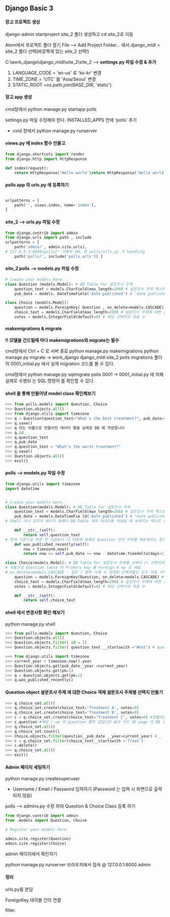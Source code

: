## Django Basic 3



#### 장고 프로젝트 생성

django-admin startproject site_2 폴더 생성하고 cd site_2로 이동



Atom에서 프로젝트 폴더 열기
File --> Add Project Folder... 에서 django_mldl > site_2 폴더 선택(바깥쪽에 있는 site_2 선택!)

C:\work_django\django_mldl\site_2\site_2 --> **settings.py 파일 수정 & 추가**

1. LANGUAGE_CODE = 'en-us' 로 'ko-kr' 변경
2. TIME_ZONE = 'UTC' 를 'Asia/Seoul' 변경
3. STATIC_ROOT =os.path.join(BASE_DIR, 'static')



#### 장고 app 생성

cmd창에서 python manage.py startapp polls

settings.py 파일 수정해야 한다. INSTALLED_APPS 안에 'polls' 추가

- cmd 창에서 python manage.py runserver



#### views.py 에 index 함수 만들고 

```python
from django.shortcuts import render
from django.http import HttpResponse

def index(request):
	return HttpResponse('Hello world')return HttpResponse('Hello world')
```



#### polls app 의 urls.py 에 등록하기

```python

urlpatterns = [
	path('', views.index, name='index'), 
]
```



#### site_2 --> urls.py 파일 수정

```python
from django.contrib import admin
from django.urls import path , include
urlpatterns = [
	path('admin/', admin.site.urls),
# 127.0.0.1:8000/polls/" 이후의 URL 은 polls/urls.py 가 handling
	path('polls/', include('polls.urls')) ]
```



#### site_2 polls --> models.py 파일 수정

```python
# Create your models here.
class Question (models.Model): # DB Table for 설문조사 주제
    question_text = models.CharField(max_length=200) # 설문조사 주제 텍스트
    pub_date = models. DateTimeField('date published') # ‘date published’ : 관리자 페이지에서 보여질 항목명

class Choice (models.Model):
    question = models.ForeignKey( Question , on_delete=models.CASCADE) # 설문조사 주제의 id 값
    choice_text = models.CharField(max_length=200) # 설문조사 주제에 대한 선택지 텍스트
    votes = models.IntegerField(default=0) # 해당 선택지의 득표 수

```



#### makemigrations & migrate

**!! 모델을 건드릴때 마다 makemigrations와 migrate는 필수**

cmd창에서 Ctrl + C 로 서버 종료
python manage.py makemigrations
python manage.py migrate
-> work_django django_mldl site_2 polls migrations 폴더의 0001_initial.py 에서 실제 migration 코드를 볼 수 있다.



cmd창에서 python manage.py sqlmigrate polls 0001
-> 0001_initial.py 에 의해 실제로 수행되 는 SQL 명령어 를 확인할 수 있다.



#### shell 을 통해 만들어낸 model class 확인해보기

```python
>>> from polls.models import Question, Choice
>>> Question.objects.all()
>>> from django.utils import timezone
>>> q = Question(question_text="What's the best treatment?", pub_date=timezone.now())
>>> q.save()
>>> q 라는 이름으로 만들어진 데이터 행을 실제로 DB 에 저장합니다
>>> q.id
>>> q.question_text
>>> q.pub_date
>>> q.question_text = "What's the worst treatment?"
>>> q.save()
>>> Question.objects.all()
>>> exit()
```



#### polls --> models.py 파일 수정

```python
from django.utils import timezone
import datetime


# Create your models here.
class Question(models.Model): # DB Table for 설문조사 주제
	question_text = models.CharField(max_length=200) # 설문조사 주제 텍스트
	pub_date = models.DateTimeFie ld('date published') # ‘date published’ : 관리자 페이지에서 보여질 항목명
# Shell 이나 관리자 페이지 등에서 DB Table 내의 데이터를 꺼냈을 때 보여지는 텍스트 를 지정합니다

	def __str__(self):
		return self.question_text
# 현재 기준으로 하루 전 시점보다 더 이후에 등록된 Question 인지 여부를 확인해주는 함수 (T rue / False)
    def was_published_recently(self):
        now = timezone.now()
        return now >= self.pub_date >= now - datetime.timedelta(days=1)

class Choice(models.Model): # DB Table for 설문조사 주제별 선택지 (+ 선택지마다의 득표 수)
# 자동으로 Question table 의 Primary key 를 Foreign K ey 로 세팅
# on_delete=models.CASCADE : 질문 ) 항목 삭제 시 관계된 선택지들도 모두 자동 삭제
	question = models.ForeignKey(Question, on_delete=models.CASCADE) # 설문조사 주제의 id 값
	choice_text = models.CharField(max_length=200) # 설문조사 주제에 대한 선택지 텍스트
	votes = models.IntegerField(default=0) # 해당 선택지의 득표 수

    def __str__(self):
		return self.choice_text

```



#### shell 에서 변경사항 확인 해보기

python manage.py shell

```python
>>> from polls.models import Question, Choice
>>> Question.objects.all()
>>> Question.objects.filter( id = 1)
>>> Question.objects.filter( question_text __startswith ='What') # question_text 는 column(field), __ 이후는 조건___ : 밑줄 1 개가 아니라 2 개입니다

>>> from django.utils import timezone
>>> current_year = timezone.now().year
>>> Question.objects.get(pub_date__year =current_year)
>>> Question.objects.get(pk=1)
>>> q = Question.objects.get(pk=1)
>>> q.was_published_recently()
```



####  Question object 설문조사 주제 에 대한 Choice 객체 설문조사 주제별 선택지 만들기

```python
>>> q.choice_set.all()
>>> q.choice_set.create(choice_text='Treatment A', votes=0)
>>> q.choice_set.create(choice_text='Treatment B', votes=0)
>>> c = q.choice_set.create(choice_text='Treatment C', votes=0) #만들어진 Choice table 의 row 가 c 에 저장됩니다
>>> c.question #해당 r ow 의 question 열의 값입니다 슬라 이드 45 page 의 DB 구조를 살펴봐주세요
>>> q.choice_set.all()
>>> q.choice_set.count()
>>> Choice.objects.filter(question__pub_date __year=current_year) #__ : 밑줄 1 개가 아니라 2 개입니다
>>> c = q.choice_set.filter(choice_text__startswith ='Treat')
>>> c.delete()
>>> q.choice_set.all()
>>> exit()

```



#### Admin 페이지 세팅하기

python manage.py createsuperuser

- Username / Email / Password 입력하기 (Password 는 입력 시 화면으로 출력되지 않음)



polls --> admins.py 수정 하여 Question & Choice Class 등록 하기

```python
from django.contrib import admin
from .models import Question, Choice

# Register your models here.

admin.site.register(Question)
admin.site.register(Choice)
```



admin 페이지에서 확인하기

python manage.py runserver 
브라우저에서 접속 @ 127.0.0.1:8000 admin



#### 정리

urls.py를 분담

ForeignKey  테이블 간의 연결

filter.

